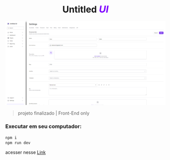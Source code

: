 <h1 align=center> Untitled <i style='color: #7F00FF; font-size:30px'; >UI</i></h1>

![logo netflix](img_project/Screenshot_1.png)

>projeto finalizado | Front-End only

<h3> Executar em seu computador: </h3>

```
npm i
npm run dev
```
<p>acesser nesse <a href='[https:https://tailwind-next-lake.vercel.app/'>Link</p>
